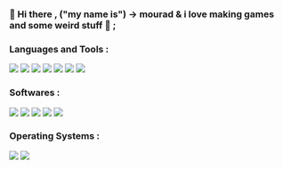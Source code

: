 ### 📂 Hi there , ("my name is") -> mourad & i love making games and some weird stuff 🤖 ;

### Languages and Tools : 
<img src="https://img.icons8.com/color/48/000000/c-plus-plus-logo.png"/> <img src="https://img.icons8.com/color/48/000000/c-programming.png"/> <img src="https://img.icons8.com/color/48/000000/c-sharp-logo-2.png"/> <img src="https://img.icons8.com/color/48/000000/python--v1.png"/> <img src="https://img.icons8.com/color/48/000000/javascript--v1.png"/> <img src="https://img.icons8.com/color/48/000000/html-5--v1.png"/> <img src="https://img.icons8.com/color/48/000000/css3.png"/> <!-- <img src="https://img.icons8.com/color/48/000000/mysql-logo.png"/> -->

### Softwares :
<img src="https://img.icons8.com/color/48/000000/visual-studio-2019.png"/> <img src="https://img.icons8.com/color/48/000000/visual-studio-code-2019.png"/> <img src="https://img.icons8.com/color/48/000000/git.png"/> <img src="https://img.icons8.com/color/48/000000/github.png"/> <img src="https://img.icons8.com/color/48/000000/adobe-photoshop.png"/>

### Operating Systems :
<img src="https://img.icons8.com/ios-filled/48/ffffff/windows-10.png"/> <img src="https://img.icons8.com/color/48/000000/linux--v1.png"/>

